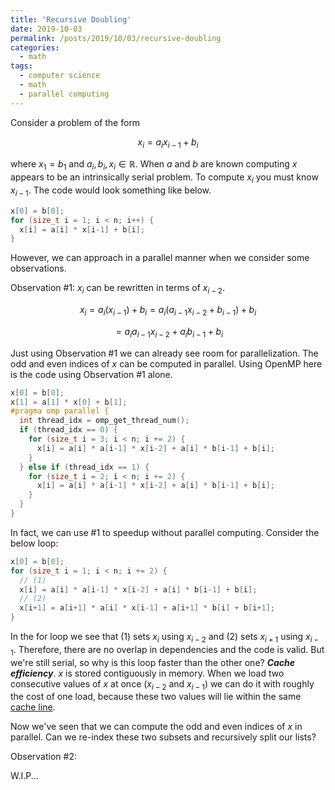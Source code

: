 ```yaml
---
title: 'Recursive Doubling'
date: 2019-10-03
permalink: /posts/2019/10/03/recursive-doubling
categories:
  - math
tags:
  - computer science
  - math
  - parallel computing
---
```



Consider a problem of the form 

$$ x_i = a_i x_{i-1} + b_i $$

where $x_1=b_1$ and $a_i,b_i,x_i \in \mathbb{R}$. When $a$ and $b$ are known computing $x$ appears to be an intrinsically serial problem. To compute $x_i$ you must know $x_{i-1}$. The code would look something like below.

```c++
x[0] = b[0];
for (size_t i = 1; i < n; i++) {
  x[i] = a[i] * x[i-1] + b[i];
}
```

However, we can approach in a parallel manner when we consider some observations.

Observation #1: $x_i$ can be rewritten in terms of $x_{i-2}$. 

$$x_i = a_i \left( x_{i-1} \right) + b_i = a_i \left( a_{i-1} x_{i-2} + b_{i-1} \right) + b_i $$

$$ = a_i a_{i-1} x_{i-2} + a_i b_{i-1} + b_i  $$


Just using Observation #1 we can already see room for parallelization. The odd and even indices of $x$ can be computed in parallel. Using OpenMP here is the code using Observation #1 alone.

``` c++
x[0] = b[0];
x[1] = a[1] * x[0] + b[1];
#pragma omp parallel {
  int thread_idx = omp_get_thread_num();
  if (thread_idx == 0) {
    for (size_t i = 3; i < n; i += 2) {
      x[i] = a[i] * a[i-1] * x[i-2] + a[i] * b[i-1] + b[i];
    }
  } else if (thread_idx == 1) {
    for (size_t i = 2; i < n; i += 2) {
      x[i] = a[i] * a[i-1] * x[i-2] + a[i] * b[i-1] + b[i];
    }
  }
}
```

In fact, we can use #1 to speedup without parallel computing. Consider the below loop:

``` c++
x[0] = b[0];
for (size_t i = 1; i < n; i += 2) {
  // (1)
  x[i] = a[i] * a[i-1] * x[i-2] + a[i] * b[i-1] + b[i];
  // (2)
  x[i+1] = a[i+1] * a[i] * x[i-1] + a[i+1] * b[i] + b[i+1];
}
```

In the for loop we see that (1) sets $x_i$ using $x_{i-2}$ and (2) sets $x_{i+1}$ using $x_{i-1}$. Therefore, there are no overlap in dependencies and the code is valid. But we're still serial, so why is this loop faster than the other one? ___Cache efficiency___. $x$ is stored contiguously in memory. When we load two consecutive values of $x$ at once ($x_{i-2}$ and $x_{i-1}$) we can do it with roughly the cost of one load, because these two values will lie within the same [cache line](https://en.wikipedia.org/wiki/CPU_cache#Cache_entries).

Now we've seen that we can compute the odd and even indices of $x$ in parallel. Can we re-index these two subsets and recursively split our lists?

Observation #2: 

W.I.P...
